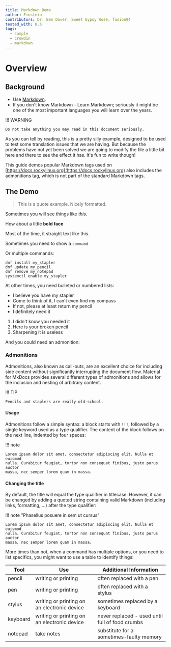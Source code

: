 ```yaml
---
title: Markdown Demo
author: Einstein
contributors: Dr. Ben Dover, Sweet Gypsy Rose, fusion94
tested_with: 8.5
tags:
  - sample
  - crowdin
  - markdown
---
```


# Overview

## Background

* Use [Markdown](https://daringfireball.net/projects/markdown).
* If you don't know Markdown - Learn Markdown; seriously it might be one of the
  most important languages you will learn over the years.

!!! WARNING

    Do not take anything you may read in this document seriously.

As you can tell by reading, this is a pretty silly example, designed to be used to test some translation issues that we are having. But because the problems have not yet been solved we are going to modify the file a little bit here and there to see the effect it has. It's fun to write though!

This guide demos popular Markdown tags used on [https://docs.rockylinux.org](https://docs.rockylinux.org) also includes the admonitions tag, which is not part of the standard Markdown tags.

## The Demo

> This is a quote example. Nicely formatted.

Sometimes you will see things like _this_.

How about a little **bold face**

Most of the time, it straight text like this.

Sometimes you need to show a `command`

Or multiple commands:

```
dnf install my_stapler
dnf update my_pencil
dnf remove my_notepad
systemctl enable my_stapler
```

At other times, you need bulleted or numbered lists:

- I believe you have my stapler
- Come to think of it, I can't even find my compass
- If not, please at least return my pencil
- I definitely need it

1. I didn't know you needed it
2. Here is your broken pencil
3. Sharpening it is useless

And you could need an admonition:

### Admonitions

Admonitions, also known as call-outs, are an excellent choice for including side content without significantly interrupting the document flow. Material for MkDocs provides several different types of admonitions and allows for the inclusion and nesting of arbitrary content.

!!! TIP

    Pencils and staplers are really old-school.

#### Usage

Admonitions follow a simple syntax: a block starts with `!!!`, followed by a single keyword used as a type qualifier. The content of the block follows on the next line, indented by four spaces:

!!! note

    Lorem ipsum dolor sit amet, consectetur adipiscing elit. Nulla et euismod
    nulla. Curabitur feugiat, tortor non consequat finibus, justo purus auctor
    massa, nec semper lorem quam in massa.

#### Changing the title
By default, the title will equal the type qualifier in titlecase. However, it can be changed by adding a quoted string containing valid Markdown (including links, formatting, ...) after the type qualifier:

!!! note "Phasellus posuere in sem ut cursus"

    Lorem ipsum dolor sit amet, consectetur adipiscing elit. Nulla et euismod
    nulla. Curabitur feugiat, tortor non consequat finibus, justo purus auctor
    massa, nec semper lorem quam in massa.


More times than not, when a command has multiple options, or you need to list specifics, you might want to use a table to identify things:

| Tool     | Use                                         | Additional Information                          |
| -------- | ------------------------------------------- | ----------------------------------------------- |
| pencil   | writing or printing                         | often replaced with a pen                       |
| pen      | writing or printing                         | often replaced with a stylus                    |
| stylus   | writing or printing on an electronic device | sometimes replaced by a keyboard                |
| keyboard | writing or printing on an electronic device | never replaced - used until full of food crumbs |
| notepad  | take notes                                  | substitute for a sometimes-faulty memory        |
